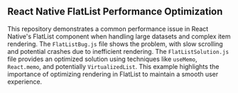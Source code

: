 ## React Native FlatList Performance Optimization

This repository demonstrates a common performance issue in React Native's FlatList component when handling large datasets and complex item rendering. The `FlatListBug.js` file shows the problem, with slow scrolling and potential crashes due to inefficient rendering. The `FlatListSolution.js` file provides an optimized solution using techniques like `useMemo`, `React.memo`, and potentially `VirtualizedList`. This example highlights the importance of optimizing rendering in FlatList to maintain a smooth user experience.